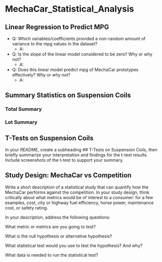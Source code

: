 # MechaCar_Statistical_Analysis

## Linear Regression to Predict MPG

- Q: Which variables/coefficients provided a non-random amount of variance to the mpg values in the dataset?
  - A:
- Q: Is the slope of the linear model considered to be zero? Why or why not?
  - A:
- Q: Does this linear model predict mpg of MechaCar prototypes effectively? Why or why not?
  - A:

## Summary Statistics on Suspension Coils

### Total Summary

### Lot Summary

## T-Tests on Suspension Coils

In your README, create a subheading ## T-Tests on Suspension Coils, then briefly summarize your interpretation and findings for the t-test results. Include screenshots of the t-test to support your summary.

## Study Design: MechaCar vs Competition

Write a short description of a statistical study that can quantify how the MechaCar performs against the competition. In your study design, think critically about what metrics would be of interest to a consumer: for a few examples, cost, city or highway fuel efficiency, horse power, maintenance cost, or safety rating.

In your description, address the following questions:

What metric or metrics are you going to test?

What is the null hypothesis or alternative hypothesis?

What statistical test would you use to test the hypothesis? And why?

What data is needed to run the statistical test?
